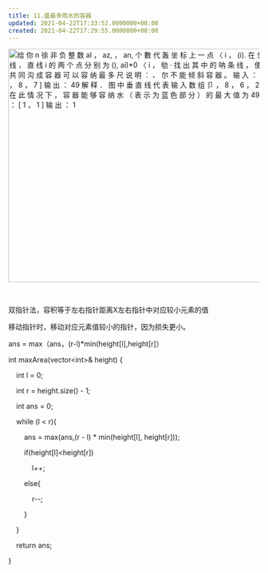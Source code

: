 ```yaml
---
title: 11.盛最多雨水的容器
updated: 2021-04-22T17:33:52.0000000+08:00
created: 2021-04-22T17:29:55.0000000+08:00
---
```


<img src="C:\Users\82772\AppData\Local\Temp\yifan&#39;s Notebook\pandoc/media/image1.png" style="width:6.53125in;height:4.875in" alt="给 你 n 徐 非 负 整 数 al ， az, ， an, 个 數 代 轰 坐 标 上 一 点 〈 i ， (i). 在 坐 析 内 画 n 条 直 线 ， 直 线 i 的 两 个 点 分 别 为 (), ai)*0 〈 i ， 劬 · 找 出 其 中 的 呐 条 线 ， 使 得 它 们 与 x 轴 共 同 沟 成 容 器 可 以 容 纳 最 多 尺 说 明 ： 、 尔 不 能 倾 斜 容 器 。 输 入 ： [ 1 ， 8 ， 6 ， 4 ， 8 ， 7 ] 输 出 ： 49 解 释 ． 图 中 垂 直 线 代 表 输 入 数 组 卩 ， 8 ， 6 ， 2 ， 4 ， 8 ， 3 丷 在 此 情 况 下 ， 容 器 能 够 容 纳 水 （ 表 示 为 蓝 色 部 分 ） 的 最 大 值 为 49 。 输 入 ： height ： [ 1 ， 1 ] 输 出 ： 1 " />

 

双指针法，容积等于左右指针距离X左右指针中对应较小元素的值

移动指针时，移动对应元素值较小的指针，因为损失更小。

ans = max（ans，(r-l)\*min(height\[l\],height\[r\]）

int maxArea(vector\<int>& height) {

    int l = 0;

    int r = height.size() - 1;

    int ans = 0;

    while (l \< r){

        ans = max(ans,(r - l) \* min(height\[l\], height\[r\]));

        if(height\[l\]\<height\[r\])

            l++;

        else{

            r--;

        }    

    }

    return ans;

}
